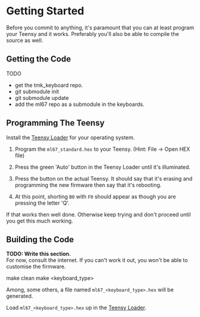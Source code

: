 # Getting Started

Before you commit to anything, it's paramount that you can at least program your Teensy and it works. Preferably you'll also be able to compile the source as well.


## Getting the Code

TODO

- get the tmk_keyboard repo.
- git submodule init
- git submodule update
- add the ml67 repo as a submodule in the keyboards.


## Programming The Teensy

Install the [Teensy Loader](https://www.pjrc.com/teensy/loader.html) for your operating system.

1. Program the `ml67_standard.hex` to your Teensy. (Hint: File -> Open HEX file)

2. Press the green 'Auto' button in the Teensy Loader until it's illuminated.

3. Press the button on the actual Teensy. It should say that it's erasing and programming the new firmware then say that it's rebooting.
4. At this point, shorting `B0` with `F0` should appear as though you are pressing the letter 'Q'.

If that works then well done. Otherwise keep trying and don't proceed until you get this much working.


## Building the Code

**TODO: Write this section.**  
For now, consult the internet. If you can't work it out, you won't be able to customise the firmware.

make clean
make <keyboard_type>

Among, some others, a file named `ml67_<keyboard_type>.hex` will be generated.

Load `ml67_<keyboard_type>.hex` up in the [Teensy Loader]().


